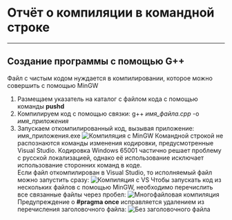 # Отчёт о компиляции в командной строке
---
## Создание программы с помощью G++
Файл с чистым кодом нуждается в компилировании, которое можно совершить с помощью MinGW
1. Размещаем указатель на каталог с файлом кода с помощью команды **pushd**
2. Компилируем код с помощью связки: g++ *имя_файла.cpp* -o *имя_приложения*
3. Запускаем откомпилированный код, вызывая приложение: имя_приложения.exe
![Компиляция с MinGW](https://github.com/Mikibirev/OOP-Projects/blob/main/oop_screenshots/Screenshot_5.png)
Командной строкой не распознаются команды изменения кодировки, предусмотренные Visual Studio. Кодировка Windows 65001 частично решает проблему с русской локализацией, однако её использование исключает использование сторонних команд в коде. <br>
Если файл откомпилирован в Visual Studio, то исполняемый файл можно запустить сразу:
![Компиляция с VS](https://github.com/Mikibirev/OOP-Projects/blob/main/oop_screenshots/Screenshot_6.png)
Чтобы запускать код из нескольких файлов с помощью MinGW, необходимо перечислить все связанные файлы через пробел:
![Многофайловая компиляция](https://github.com/Mikibirev/OOP-Projects/blob/main/oop_screenshots/Screenshot_7.png)
Предупреждение о **#pragma once** исправляется удалением из перечисления заголовочного файла:
![Без заголовочного файла](https://github.com/Mikibirev/OOP-Projects/blob/main/oop_screenshots/Screenshot_8.png)
